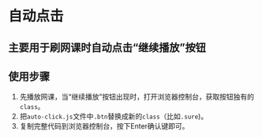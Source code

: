 # 自动点击

## 主要用于刷网课时自动点击“继续播放”按钮

## 使用步骤
1. 先播放网课，当“继续播放”按钮出现时，打开浏览器控制台，获取按钮独有的`class`。
2. 把`auto-click.js`文件中`.btn`替换成新的`class`（比如`.sure`)。
3. 复制完整代码到浏览器控制台，按下Enter确认键即可。
